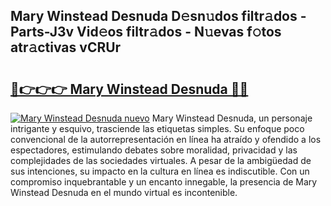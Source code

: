 ## Mary Winstead Desnuda D𝚎sn𝚞dos filtr𝚊dos - Parts-J3v Vid𝚎os filtr𝚊dos - N𝚞evas f𝚘tos atr𝚊ctivas vCRUr

# <h2><a href="http://mb11apv.tromn.icu/?c=Mary+Winstead+Desnuda">🔗👉👉👉 Mary Winstead Desnuda 🔗🔗</a></h2>

[![Mary Winstead Desnuda nuevo](https://i.imgur.com/pEAQMta.gif)](http://mb11apv.tromn.icu/?c=Mary+Winstead+Desnuda)
Mary Winstead Desnuda, un personaje intrigante y esquivo, trasciende las etiquetas simples. Su enfoque poco convencional de la autorrepresentación en línea ha atraído y ofendido a los espectadores, estimulando debates sobre moralidad, privacidad y las complejidades de las sociedades virtuales. A pesar de la ambigüedad de sus intenciones, su impacto en la cultura en línea es indiscutible. Con un compromiso inquebrantable y un encanto innegable, la presencia de Mary Winstead Desnuda en el mundo virtual es incontenible.
